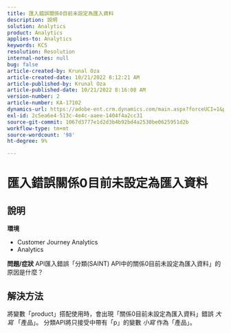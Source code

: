 ```yaml
---
title: 匯入錯誤關係0目前未設定為匯入資料
description: 說明
solution: Analytics
product: Analytics
applies-to: Analytics
keywords: KCS
resolution: Resolution
internal-notes: null
bug: false
article-created-by: Krunal Oza
article-created-date: 10/21/2022 8:12:21 AM
article-published-by: Krunal Oza
article-published-date: 10/21/2022 8:16:08 AM
version-number: 2
article-number: KA-17102
dynamics-url: https://adobe-ent.crm.dynamics.com/main.aspx?forceUCI=1&pagetype=entityrecord&etn=knowledgearticle&id=18dd4612-1851-ed11-bba2-0022480867fb
exl-id: 2c5ea6e4-513c-4e4c-aaee-1404f4a2cc31
source-git-commit: 1067d3777e1d2d3b4b92bd4a2530be0625951d2b
workflow-type: tm+mt
source-wordcount: '98'
ht-degree: 9%

---
```


# 匯入錯誤關係0目前未設定為匯入資料

## 說明

<b>環境</b>
- Customer Journey Analytics
- Analytics



<b>問題/症狀</b>
API匯入錯誤「分類(SAINT) API中的關係0目前未設定為匯入資料」的原因是什麼？


## 解決方法


將變數「product」搭配使用時，會出現「關係0目前未設定為匯入資料」錯誤 *大寫* 「產品」。 分類API將只接受中帶有「p」的變數 *小寫* 作為「產品」。

